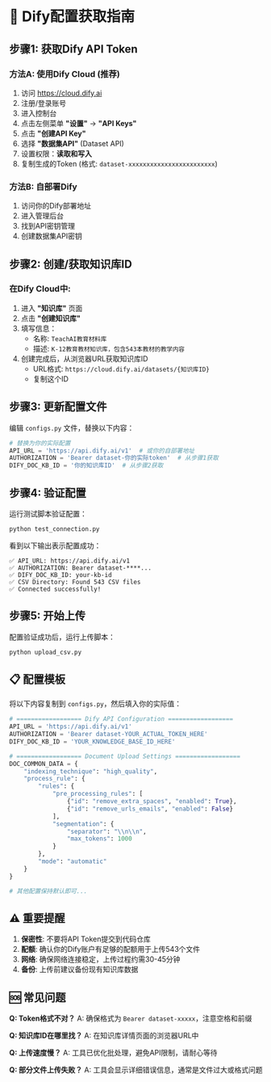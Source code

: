 # 🔧 Dify配置获取指南

## 步骤1: 获取Dify API Token

### 方法A: 使用Dify Cloud (推荐)
1. 访问 https://cloud.dify.ai
2. 注册/登录账号
3. 进入控制台
4. 点击左侧菜单 **"设置"** → **"API Keys"**
5. 点击 **"创建API Key"**
6. 选择 **"数据集API"** (Dataset API)
7. 设置权限：**读取和写入**
8. 复制生成的Token (格式: `dataset-xxxxxxxxxxxxxxxxxxxxxxxx`)

### 方法B: 自部署Dify
1. 访问你的Dify部署地址
2. 进入管理后台
3. 找到API密钥管理
4. 创建数据集API密钥

## 步骤2: 创建/获取知识库ID

### 在Dify Cloud中:
1. 进入 **"知识库"** 页面
2. 点击 **"创建知识库"**
3. 填写信息：
   - 名称: `TeachAI教育材料库`
   - 描述: `K-12教育教材知识库，包含543本教材的教学内容`
4. 创建完成后，从浏览器URL获取知识库ID
   - URL格式: `https://cloud.dify.ai/datasets/{知识库ID}`
   - 复制这个ID

## 步骤3: 更新配置文件

编辑 `configs.py` 文件，替换以下内容：

```python
# 替换为你的实际配置
API_URL = 'https://api.dify.ai/v1'  # 或你的自部署地址
AUTHORIZATION = 'Bearer dataset-你的实际token'  # 从步骤1获取
DIFY_DOC_KB_ID = '你的知识库ID'  # 从步骤2获取
```

## 步骤4: 验证配置

运行测试脚本验证配置：
```bash
python test_connection.py
```

看到以下输出表示配置成功：
```
✅ API_URL: https://api.dify.ai/v1
✅ AUTHORIZATION: Bearer dataset-****...
✅ DIFY_DOC_KB_ID: your-kb-id
✅ CSV Directory: Found 543 CSV files
✅ Connected successfully!
```

## 步骤5: 开始上传

配置验证成功后，运行上传脚本：
```bash
python upload_csv.py
```

## 📋 配置模板

将以下内容复制到 `configs.py`，然后填入你的实际值：

```python
# ================== Dify API Configuration ==================
API_URL = 'https://api.dify.ai/v1'
AUTHORIZATION = 'Bearer dataset-YOUR_ACTUAL_TOKEN_HERE'
DIFY_DOC_KB_ID = 'YOUR_KNOWLEDGE_BASE_ID_HERE'

# ================== Document Upload Settings ==================
DOC_COMMON_DATA = {
    "indexing_technique": "high_quality",
    "process_rule": {
        "rules": {
            "pre_processing_rules": [
                {"id": "remove_extra_spaces", "enabled": True},
                {"id": "remove_urls_emails", "enabled": False}
            ],
            "segmentation": {
                "separator": "\\n\\n",
                "max_tokens": 1000
            }
        },
        "mode": "automatic"
    }
}

# 其他配置保持默认即可...
```

## ⚠️ 重要提醒

1. **保密性**: 不要将API Token提交到代码仓库
2. **配额**: 确认你的Dify账户有足够的配额用于上传543个文件
3. **网络**: 确保网络连接稳定，上传过程约需30-45分钟
4. **备份**: 上传前建议备份现有知识库数据

## 🆘 常见问题

**Q: Token格式不对？**
A: 确保格式为 `Bearer dataset-xxxxx`，注意空格和前缀

**Q: 知识库ID在哪里找？**
A: 在知识库详情页面的浏览器URL中

**Q: 上传速度慢？**
A: 工具已优化批处理，避免API限制，请耐心等待

**Q: 部分文件上传失败？**
A: 工具会显示详细错误信息，通常是文件过大或格式问题
